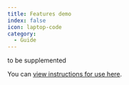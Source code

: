 ```yaml
---
title: Features demo
index: false
icon: laptop-code
category:
  - Guide
---
```


to be supplemented

You can [view instructions for use here](../guide/README.md).